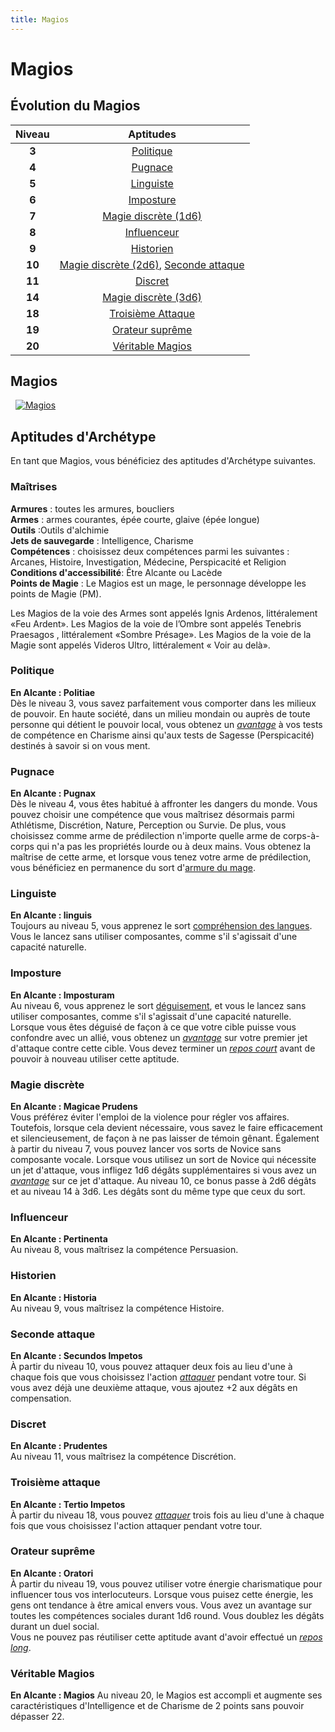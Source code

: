 ```yaml
---
title: Magios
---
```

# Magios

## Évolution du Magios

|Niveau|Aptitudes|
|:-:|:-:|
|**3**|[Politique](#politique)|
|**4**|[Pugnace](#pugnace)||
|**5**|[Linguiste](#linguiste)|
|**6**|[Imposture](#imposture)|
|**7**|[Magie discrète (1d6)](#magie-discrete)|
|**8**|[Influenceur](#influenceur)|
|**9**|[Historien](#historien)|
|**10**|[Magie discrète (2d6)](#magie-discrete), [Seconde attaque](#seconde-attaque)|
|**11**|[Discret](#discret)|
|**14**|[Magie discrète (3d6)](#magie-discrete)|
|**18**|[Troisième Attaque](#troisieme-attaque)|
|**19**|[Orateur suprême](#orateur-supreme)|
|**20**|[Véritable Magios](#veritable-magios)|

## Magios
&nbsp;
[![Magios](https://www.douaratil.fr/illustrations/archetype/magiosm.png)](https://www.douaratil.fr/illustrations/archetype/magios.jpg)

## Aptitudes d'Archétype
En tant que Magios, vous bénéficiez des aptitudes d'Archétype suivantes.

### Maîtrises
**Armures** :  toutes les armures, boucliers  
**Armes** : armes courantes, épée courte, glaive (épée longue)  
**Outils** :Outils d'alchimie  
**Jets de sauvegarde** : Intelligence, Charisme  
**Compétences** : choisissez deux compétences parmi les suivantes : Arcanes, Histoire, Investigation, Médecine, Perspicacité et Religion  
**Conditions d'accessibilité**: Être Alcante ou Lacède  
**Points de Magie** : Le Magios est un mage, le personnage développe les points de Magie (PM).  

Les Magios de la voie des Armes sont appelés Ignis Ardenos, littéralement «Feu Ardent». Les Magios de la voie de l’Ombre sont appelés Tenebris Praesagos , littéralement «Sombre Présage». Les Magios de la voie de la Magie sont appelés Videros Ultro, littéralement « Voir au delà».

### Politique  
**En Alcante : Politiae**  
Dès le niveau 3, vous savez parfaitement vous comporter dans les milieux de pouvoir. En haute société, dans un milieu mondain ou auprès de toute personne qui détient le pouvoir local, vous obtenez un [_avantage_](/utiliser-les-caracteristiques/#avantage-et-desavantage) à vos tests de compétence en Charisme ainsi qu'aux tests de Sagesse (Perspicacité) destinés à savoir si on vous ment.

### Pugnace  
**En Alcante : Pugnax**  
Dès le niveau 4, vous êtes habitué à affronter les dangers du monde. Vous pouvez choisir une compétence que vous maîtrisez désormais parmi Athlétisme, Discrétion, Nature, Perception ou Survie. De plus, vous choisissez comme arme de prédilection n'importe quelle arme de corps-à-corps qui n'a pas les propriétés lourde ou à deux mains. Vous obtenez la maîtrise de cette arme, et lorsque vous tenez votre arme de prédilection, vous bénéficiez en permanence du sort d'[armure du mage](/grimoire/armure-du-mage).

### Linguiste  
**En Alcante : linguis**  
Toujours au niveau 5, vous apprenez le sort [compréhension des langues](/grimoire/comprehension-des-langages). Vous le lancez sans utiliser composantes, comme s'il s'agissait d'une capacité naturelle.

### Imposture  
**En Alcante : Imposturam**  
Au niveau 6, vous apprenez le sort [déguisement](/grimoire/deguisement), et vous le lancez sans utiliser composantes, comme s'il s'agissait d'une capacité naturelle.  Lorsque vous êtes déguisé de façon à ce que votre cible puisse vous confondre avec un allié, vous obtenez un [_avantage_](/utiliser-les-caracteristiques/#avantage-et-desavantage) sur votre premier jet d'attaque contre cette cible. Vous devez terminer un [_repos court_](/gerer-la-sante-du-personnage/#repos-court) avant de pouvoir à nouveau utiliser cette aptitude.

### Magie discrète  
**En Alcante : Magicae Prudens**  
Vous préférez éviter l'emploi de la violence pour régler vos affaires. Toutefois, lorsque cela devient nécessaire, vous savez le faire efficacement et silencieusement, de façon à ne pas laisser de témoin gênant. Également à partir du niveau 7, vous pouvez lancer vos sorts de Novice sans composante vocale. Lorsque vous utilisez un sort de Novice qui nécessite un jet d'attaque, vous infligez 1d6 dégâts supplémentaires si vous avez un [_avantage_](/utiliser-les-caracteristiques/#avantage-et-desavantage) sur ce jet d'attaque. Au niveau 10, ce bonus passe à 2d6 dégâts et au niveau 14 à 3d6. Les dégâts sont du même type que ceux du sort.

### Influenceur
**En Alcante : Pertinenta**  
Au niveau 8, vous maîtrisez la compétence Persuasion.

### Historien
**En Alcante : Historia**  
Au niveau 9, vous maîtrisez la compétence Histoire.

### Seconde attaque  
**En Alcante : Secundos Impetos**  
À partir du niveau 10, vous pouvez attaquer deux fois au lieu d'une à chaque fois que vous choisissez l'action [_attaquer_](/combattre/#attaquer) pendant votre tour. Si vous avez déjà une deuxième attaque, vous ajoutez +2 aux dégâts en compensation.

### Discret
**En Alcante : Prudentes**  
Au niveau 11, vous maîtrisez la compétence Discrétion.

### Troisième attaque  
**En Alcante : Tertio Impetos**  
À partir du niveau 18, vous pouvez [_attaquer_](/combattre/#attaquer) trois fois au lieu d'une à chaque fois que vous choisissez l'action attaquer pendant votre tour.  

### Orateur suprême  
**En Alcante : Oratori**  
À partir du niveau 19, vous pouvez utiliser votre énergie charismatique pour influencer tous vos interlocuteurs. Lorsque vous puisez cette énergie, les gens ont tendance à être amical envers vous. Vous avez un avantage sur toutes les compétences sociales durant 1d6 round. Vous doublez les dégâts durant un duel social.  
Vous ne pouvez pas réutiliser cette aptitude avant d'avoir effectué un [_repos long_](/gerer-la-sante-du-personnage/#repos-long).   

### Véritable Magios  
**En Alcante : Magios**
Au niveau 20, le Magios est accompli et augmente ses caractéristiques d'Intelligence et de Charisme de 2 points sans pouvoir dépasser 22.
